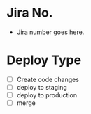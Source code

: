 # Jira No.
- Jira number goes here.

# Deploy Type
- [ ] Create code changes
- [ ] deploy to staging
- [ ] deploy to production
- [ ] merge
